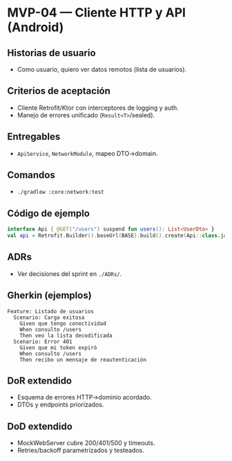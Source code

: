 # MVP-04 — Cliente HTTP y API (Android)

## Historias de usuario
- Como usuario, quiero ver datos remotos (lista de usuarios).

## Criterios de aceptación
- Cliente Retrofit/Ktor con interceptores de logging y auth.
- Manejo de errores unificado (`Result<T>`/sealed).

## Entregables
- `ApiService`, `NetworkModule`, mapeo DTO→domain.

## Comandos
- `./gradlew :core:network:test`

## Código de ejemplo
```kotlin
interface Api { @GET("/users") suspend fun users(): List<UserDto> }
val api = Retrofit.Builder().baseUrl(BASE).build().create(Api::class.java)
```

## ADRs
- Ver decisiones del sprint en `./ADRs/`.
## Gherkin (ejemplos)
```gherkin
Feature: Listado de usuarios
  Scenario: Carga exitosa
    Given que tengo conectividad
    When consulto /users
    Then veo la lista decodificada
  Scenario: Error 401
    Given que mi token expiró
    When consulto /users
    Then recibo un mensaje de reautenticación
```

## DoR extendido
- Esquema de errores HTTP→dominio acordado.
- DTOs y endpoints priorizados.

## DoD extendido
- MockWebServer cubre 200/401/500 y timeouts.
- Retries/backoff parametrizados y testeados.
